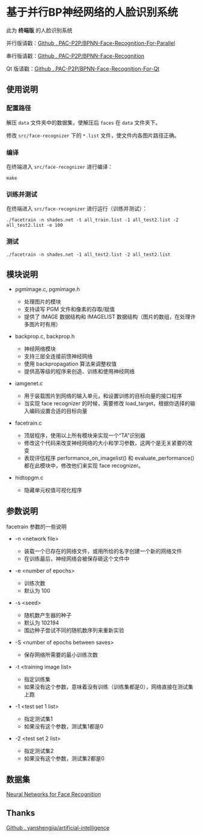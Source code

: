 # 基于并行BP神经网络的人脸识别系统

此为 **终端版** 的人脸识别系统

并行版请戳：[Github . PAC-P2P/BPNN-Face-Recognition-For-Parallel](https://github.com/PAC-P2P/BPNN-Face-Recognition-For-Parallel)

串行版请戳：[Github . PAC-P2P/BPNN-Face-Recognition](https://github.com/PAC-P2P/BPNN-Face-Recognition)

Qt 版请戳：[Github . PAC-P2P/BPNN-Face-Recognition-For-Qt](https://github.com/PAC-P2P/BPNN-Face-Recognition-For-Qt)

## 使用说明

### 配置路径

解压 `data` 文件夹中的数据集，使解压后 `faces` 在 `data` 文件夹下。

修改 `src/face-recognizer` 下的 `*.list` 文件，使文件内各图片路径正确。

### 编译

在终端进入 `src/face-recognizer` 进行编译：

	make
	

### 训练并测试

在终端进入 `src/face-recognizer` 进行运行（训练并测试）：

	./facetrain -n shades.net -t all_train.list -1 all_test2.list -2 all_test2.list -e 100
	
### 测试

	./facetrain -n shades.net -1 all_test2.list -2 all_test2.list
	
	
## 模块说明

* pgmimage.c, pgmimage.h
	* 处理图片的模块
	* 支持读写 PGM 文件和像素的存取/赋值
	* 提供了 IMAGE 数据结构和 IMAGELIST 数据结构（图片的数组，在处理许多图片时有用）

* backprop.c, backprop.h
	* 神经网络模块
	* 支持三层全连接前馈神经网络
	* 使用 backpropagation 算法来调整权值
	* 提供高等级的程序来创造、训练和使用神经网络
	
* iamgenet.c
	* 用于装载图片到网络的输入单元，和设置训练的目标向量的接口程序
	* 当实现 face recognizer 的时候，需要修改 load_target，根据你选择的输入编码设置合适的目标向量

* facetrain.c
	* 顶层程序，使用以上所有模块来实现一个“TA”识别器
	* 修改这个代码来改变神经网络的大小和学习参数，这两个是无关紧要的改变
	* 表现评估程序 performance_on_imagelist() 和 evaluate_performance() 都在此模块中，修改他们来实现 face recognizer。
	
* hidtopgm.c
	* 隐藏单元权值可视化程序

## 参数说明

facetrain 参数的一些说明
* -n \<network file>
	* 装载一个已存在的网络文件，或用所给的名字创建一个新的网络文件
	* 在训练最后，神经网络会被保存砸这个文件中
	
* -e \<number of epochs>	* 训练次数
	* 默认为 100

* -s \<seed>
	* 随机数产生器的种子
	* 默认为 102194
	* 围边种子尝试不同的随机数序列来重新实验

* -S \<number of epochs between saves>
	* 保存网络所需要的最小训练次数
	
* -t \<training image list>	* 指定训练集	* 如果没有这个参数，意味着没有训练（训练集都是0），网络直接在测试集上跑
* -1 \<test set 1 list>
	* 指定测试集1
	* 如果没有这个参数，测试集1都是0

* -2 \<test set 2 list>	* 指定测试集2
	* 如果没有这个参数，测试集2都是0

## 数据集

[Neural Networks for Face Recognition](http://www.cs.cmu.edu/afs/cs.cmu.edu/user/mitchell/ftp/faces.html)

## Thanks

[Github . yanshengjia/artificial-intelligence](https://github.com/yanshengjia/artificial-intelligence)
